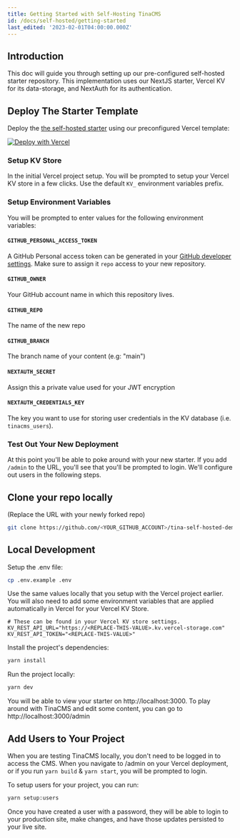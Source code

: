 ```yaml
---
title: Getting Started with Self-Hosting TinaCMS
id: /docs/self-hosted/getting-started
last_edited: '2023-02-01T04:00:00.000Z'
---
```


## Introduction

This doc will guide you through setting up our pre-configured self-hosted starter repository. This implementation uses our NextJS starter, Vercel KV for its data-storage, and NextAuth for its authentication.

## Deploy The Starter Template

Deploy the [the self-hosted starter](https://github.com/tinacms/tina-self-hosted-demo) using our preconfigured Vercel template:

[![Deploy with Vercel](https://vercel.com/button)](https://vercel.com/new/clone?repository-url=https%3A%2F%2Fgithub.com%2Ftinacms%2Ftina-self-hosted-demo&env=GITHUB_PERSONAL_ACCESS_TOKEN,GITHUB_BRANCH,NEXTAUTH_SECRET,KV_REST_API_JAMES_REST_API_URL,KV_REST_API_JAMES_REST_API_TOKEN,NEXTAUTH_CREDENTIALS_KEY&envDescription=See%20the%20self-hosted%20demo%20README%20for%20more%20information&envLink=https%3A%2F%2Fgithub.com%2Ftinacms%2Ftina-self-hosted-demo%2Fblob%2Fmain%2FREADME.md&project-name=tina-self-hosted-demo&repository-name=tina-self-hosted-demo&stores=%5B%7B%22type%22%3A%22kv%22%7D%5D&)

### Setup KV Store

In the initial Vercel project setup. You will be prompted to setup your Vercel KV store in a few clicks. Use the default `KV_` environment variables prefix.

### Setup Environment Variables

You will be prompted to enter values for the following environment variables:

#### `GITHUB_PERSONAL_ACCESS_TOKEN`

A GitHub Personal access token can be generated in your [GitHub developer settings](https://github.com/settings/personal-access-tokens/new). Make sure to assign it `repo` access to your new repository.

#### `GITHUB_OWNER`

Your GitHub account name in which this repository lives.

#### `GITHUB_REPO`

The name of the new repo

#### `GITHUB_BRANCH`

The branch name of your content (e.g: "main")

#### `NEXTAUTH_SECRET`

Assign this a private value used for your JWT encryption

#### `NEXTAUTH_CREDENTIALS_KEY`

The key you want to use for storing user credentials in the KV database (i.e. `tinacms_users`).

### Test Out Your New Deployment

At this point you'll be able to poke around with your new starter. If you add `/admin` to the URL, you'll see that you'll be prompted to login. We'll configure out users in the following steps.

## Clone your repo locally

(Replace the URL with your newly forked repo)

```bash
git clone https://github.com/<YOUR_GITHUB_ACCOUNT>/tina-self-hosted-demo self-hosted-demo
```

## Local Development

Setup the .env file:

```bash
cp .env.example .env
```

Use the same values locally that you setup with the Vercel project earlier.
You will also need to add some environment variables that are applied automatically in Vercel for your Vercel KV Store.

```env
# These can be found in your Vercel KV store settings.
KV_REST_API_URL="https://<REPLACE-THIS-VALUE>.kv.vercel-storage.com"
KV_REST_API_TOKEN="<REPLACE-THIS-VALUE>"
```

Install the project's dependencies:

```bash
yarn install
```

Run the project locally:

```bash
yarn dev
```

You will be able to view your starter on http://localhost:3000. To play around with TinaCMS and edit some content, you can go to http://localhost:3000/admin

## Add Users to Your Project

When you are testing TinaCMS locally, you don't need to be logged in to access the CMS.
When you navigate to /admin on your Vercel deployment, or if you run `yarn build` & `yarn start`, you will be prompted to login.

To setup users for your project, you can run:

```bash
yarn setup:users
```

Once you have created a user with a password, they will be able to login to your production site, make changes, and have those updates persisted to your live site.
